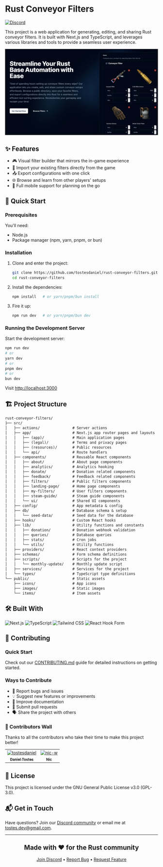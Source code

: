 # Rust Conveyor Filters

[![Discord](https://img.shields.io/discord/1272807564693995520?style=flat&logo=discord&logoColor=5865F2&label=Discord&labelColor=FFFFFF&color=000000)](https://discord.gg/DGzAHXvU93)

This project is a web application for generating, editing, and sharing Rust conveyor filters. It is built with Next.js and TypeScript, and leverages various libraries and tools to provide a seamless user experience.

![Rust Conveyor Filters](public/og.jpg)

## ✨ Features

- 🎮 Visual filter builder that mirrors the in-game experience
- 💾 Import your existing filters directly from the game
- 📤 Export configurations with one click
- 🌐 Browse and learn from other players' setups
- 📱 Full mobile support for planning on the go

## 🚀 Quick Start

### Prerequisites

You'll need:

- Node.js
- Package manager (npm, yarn, pnpm, or bun)

### Installation

1. Clone and enter the project:

   ```bash
   git clone https://github.com/tostesdaniel/rust-conveyor-filters.git
   cd rust-conveyor-filters
   ```

2. Install the dependencies:

   ```bash
   npm install   # or yarn/pnpm/bun install
   ```

3. Fire it up:

   ```bash
   npm run dev   # or yarn/pnpm/bun dev
   ```

### Running the Development Server

Start the development server:

```bash
npm run dev
# or
yarn dev
# or
pnpm dev
# or
bun dev
```

Visit [http://localhost:3000](http://localhost:3000)

## 🏗️ Project Structure

```text
rust-conveyor-filters/
├── src/
│   ├── actions/               # Server actions
│   ├── app/                   # Next.js app router pages and layouts
│   │   ├── (app)/             # Main application pages
│   │   ├── (legal)/           # Terms and privacy pages
│   │   ├── (resources)/       # Public resources
│   │   └── api/               # Route handlers
│   ├── components/            # Reusable React components
│   │   ├── about/             # About page components
│   │   ├── analytics/         # Analytics hooking
│   │   ├── donate/            # Donation related components
│   │   ├── feedback/          # Feedback related components
│   │   ├── filters/           # Public filters components
│   │   ├── landing-page/      # Home page components
│   │   ├── my-filters/        # User filters components
│   │   ├── steam-guide/       # Steam guide components
│   │   └── ui/                # Shared UI components
│   ├── config/                # App metadata & config
│   ├── db/                    # Database schema & setup
│   │   └── seed-data/         # Seed data for the database
│   ├── hooks/                 # Custom React hooks
│   ├── lib/                   # Utility functions and constants
│   │   ├── donation/          # Donation webhook validation
│   │   ├── queries/           # Database queries
│   │   ├── stats/             # Cron jobs
│   │   └── utils/             # Utility functions
│   ├── providers/             # React context providers
│   ├── schemas/               # Form schema definitions
│   ├── scripts/               # Scripts for the project
│   │   └── monthly-update/    # Monthly update script
│   ├── services/              # Services for the project
│   └── types/                 # TypeScript type definitions
└── public/                    # Static assets
    ├── icons/                 # App icons
    ├── images/                # Static images
    └── items/                 # Item assets
```

## 🛠️ Built With

![Next.js](https://img.shields.io/badge/Next.js-000000?style=flat&logo=next.js&logoColor=white)
![TypeScript](https://img.shields.io/badge/TypeScript-007ACC?style=flat&logo=typescript&logoColor=white)
![Tailwind CSS](https://img.shields.io/badge/Tailwind_CSS-38B2AC?style=flat&logo=tailwind-css&logoColor=white)
![React Hook Form](https://img.shields.io/badge/React_Hook_Form-EC5990?style=flat&logo=react-hook-form&logoColor=white)

## 🤝 Contributing

### Quick Start

Check out our [CONTRIBUTING.md](CONTRIBUTING.md) guide for detailed instructions on getting started.

### Ways to Contribute

- 🐛 Report bugs and issues
- 💡 Suggest new features or improvements
- 📝 Improve documentation
- 🔧 Submit pull requests
- 🗣️ Share the project with others

### 🌟 Contributors Wall

Thanks to all the contributors who take their time to make this project better!

<!-- markdownlint-disable -->
<!-- readme: contributors -start -->
<table>
	<tbody>
		<tr>
            <td align="center">
                <a href="https://github.com/tostesdaniel">
                    <img src="https://avatars.githubusercontent.com/u/41529552?v=4" width="100;" alt="tostesdaniel"/>
                    <br />
                    <sub><b>Daniel Tostes</b></sub>
                </a>
            </td>
            <td align="center">
                <a href="https://github.com/nic-w">
                    <img src="https://avatars.githubusercontent.com/u/43260193?v=4" width="100;" alt="nic-w"/>
                    <br />
                    <sub><b>Nic</b></sub>
                </a>
            </td>
		</tr>
	<tbody>
</table>
<!-- readme: contributors -end -->
<!-- markdownlint-restore -->

## 📝 License

This project is licensed under the GNU General Public License v3.0 (GPL-3.0).

## 📬 Get in Touch

Have questions? Join our [Discord community](https://discord.gg/DGzAHXvU93) or email me at <tostes.dev@gmail.com>.

---

<div align="center">

## Made with ❤️ for the Rust community

[Join Discord](https://discord.gg/DGzAHXvU93) • [Report Bug](https://github.com/tostesdaniel/rust-conveyor-filters/issues) • [Request Feature](https://github.com/tostesdaniel/rust-conveyor-filters/issues)

</div>
